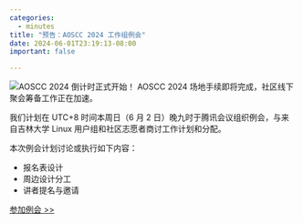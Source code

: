 ```yaml
---
categories:
  - minutes
title: "预告：AOSCC 2024 工作组例会"
date: 2024-06-01T23:19:13-08:00
important: false

---
```

![AOSCC 2024 倒计时正式开始！](/assets/coffee-break/20240427/imgs/aoscc-2024.png)
AOSCC 2024 场地手续即将完成，社区线下聚会筹备工作正在加速。

我们计划在 UTC+8 时间本周日（6 月 2 日）晚九时于腾讯会议组织例会，与来自吉林大学 Linux 用户组和社区志愿者商讨工作计划和分配。

本次例会计划讨论或执行如下内容：

- 报名表设计
- 周边设计分工
- 讲者提名与邀请

[参加例会 >>](https://meeting.tencent.com/dm/MolpFZV1OD30)
